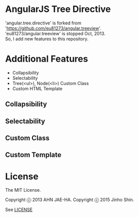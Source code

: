 # AngularJS Tree Directive

'angular.tree.directive' is forked from 'https://github.com/eu81273/angular.treeview'.  
'eu81273/angular.treeview' is stopped Oct, 2013.  
So, I add new features to this repository.

# Additional Features

 - Collapsibility
 - Selectability
 - Tree(\<ul\>), Node(\<li\>) Custom Class
 - Custom HTML Template

## Collapsibility

## Selectability

## Custom Class

## Custom Template

# License

The MIT License.

Copyright ⓒ 2013 AHN JAE-HA.
Copyright ⓒ 2015 Jinho Shin.

See [LICENSE](https://github.com/Drdoteam/angular.tree.directive/blob/master/LICENSE)
